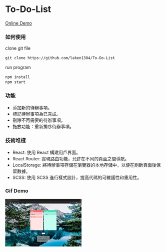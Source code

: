 # To-Do-List
[Online Demo](https://laken1384.github.io/To-Do-List/)
### 如何使用
clone git file
```shell
git clone https://github.com/laken1384/To-Do-List
```
run program
```shell
npm install
npm start
```

### 功能
- 添加新的待辦事項。
- 標記待辦事項為已完成。
- 刪除不再需要的待辦事項。
- 拖放功能：重新排序待辦事項。
### 技術堆棧
- React: 使用 React 構建用戶界面。
- React Router: 實現路由功能，允許在不同的頁面之間導航。
- LocalStorage: 將待辦事項存儲在瀏覽器的本地存儲中，以便在刷新頁面後保留數據。
- SCSS: 使用 SCSS 進行樣式設計，提高代碼的可維護性和重用性。
### Gif Demo
![image](https://github.com/laken1384/To-Do-List/blob/main/demo.gif)
